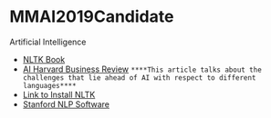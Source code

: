 # MMAI2019Candidate
Artificial Intelligence

- [NLTK Book](https://www.nltk.org/book/)
- [AI Harvard Business Review](https://hbr.org/2018/07/ais-next-great-challenge-understanding-the-nuances-of-language) `****This article talks about the challenges that lie ahead of AI with respect to different languages****`
- [Link to Install NLTK](https://www.nltk.org/install.html)
- [Stanford NLP Software](https://stanfordnlp.github.io/CoreNLP/)
  


